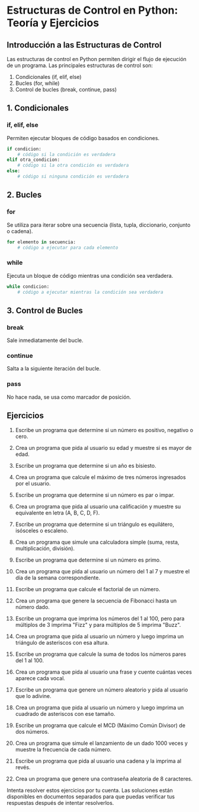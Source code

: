# Estructuras de Control en Python: Teoría y Ejercicios

## Introducción a las Estructuras de Control

Las estructuras de control en Python permiten dirigir el flujo de ejecución de un programa. Las principales estructuras de control son:

1. Condicionales (if, elif, else)
2. Bucles (for, while)
3. Control de bucles (break, continue, pass)

## 1. Condicionales

### if, elif, else

Permiten ejecutar bloques de código basados en condiciones.

```python
if condicion:
    # código si la condición es verdadera
elif otra_condicion:
    # código si la otra condición es verdadera
else:
    # código si ninguna condición es verdadera
```

## 2. Bucles

### for

Se utiliza para iterar sobre una secuencia (lista, tupla, diccionario, conjunto o cadena).

```python
for elemento in secuencia:
    # código a ejecutar para cada elemento
```

### while

Ejecuta un bloque de código mientras una condición sea verdadera.

```python
while condicion:
    # código a ejecutar mientras la condición sea verdadera
```

## 3. Control de Bucles

### break

Sale inmediatamente del bucle.

### continue

Salta a la siguiente iteración del bucle.

### pass

No hace nada, se usa como marcador de posición.

## Ejercicios

1. Escribe un programa que determine si un número es positivo, negativo o cero.

2. Crea un programa que pida al usuario su edad y muestre si es mayor de edad.

3. Escribe un programa que determine si un año es bisiesto.

4. Crea un programa que calcule el máximo de tres números ingresados por el usuario.

5. Escribe un programa que determine si un número es par o impar.

6. Crea un programa que pida al usuario una calificación y muestre su equivalente en letra (A, B, C, D, F).

7. Escribe un programa que determine si un triángulo es equilátero, isósceles o escaleno.

8. Crea un programa que simule una calculadora simple (suma, resta, multiplicación, división).

9. Escribe un programa que determine si un número es primo.

10. Crea un programa que pida al usuario un número del 1 al 7 y muestre el día de la semana correspondiente.

11. Escribe un programa que calcule el factorial de un número.

12. Crea un programa que genere la secuencia de Fibonacci hasta un número dado.

13. Escribe un programa que imprima los números del 1 al 100, pero para múltiplos de 3 imprima "Fizz" y para múltiplos de 5 imprima "Buzz".

14. Crea un programa que pida al usuario un número y luego imprima un triángulo de asteriscos con esa altura.

15. Escribe un programa que calcule la suma de todos los números pares del 1 al 100.

16. Crea un programa que pida al usuario una frase y cuente cuántas veces aparece cada vocal.

17. Escribe un programa que genere un número aleatorio y pida al usuario que lo adivine.

18. Crea un programa que pida al usuario un número y luego imprima un cuadrado de asteriscos con ese tamaño.

19. Escribe un programa que calcule el MCD (Máximo Común Divisor) de dos números.

20. Crea un programa que simule el lanzamiento de un dado 1000 veces y muestre la frecuencia de cada número.

21. Escribe un programa que pida al usuario una cadena y la imprima al revés.

22. Crea un programa que genere una contraseña aleatoria de 8 caracteres.

Intenta resolver estos ejercicios por tu cuenta. Las soluciones están disponibles en documentos separados para que puedas verificar tus respuestas después de intentar resolverlos.